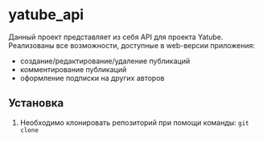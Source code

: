 # yatube_api
Данный проект представляет из себя API для проекта Yatube.
Реализованы все возможности, доступные в web-версии приложения:
- создание/редактирование/удаление публикаций
- комментирование публикаций
- оформление подписки на других авторов

## Установка
1. Необходимо клонировать репозиторий при помощи команды:
`git clone`
